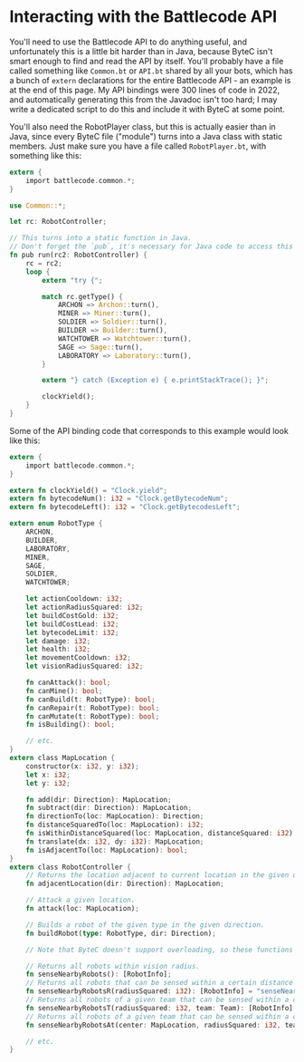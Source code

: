 # Interacting with the Battlecode API

You'll need to use the Battlecode API to do anything useful, and unfortunately this is a little bit harder than in Java, because ByteC isn't smart enough to find and read the API by itself. You'll probably have a file called something like `Common.bt` or `API.bt` shared by all your bots, which has a bunch of `extern` declarations for the entire Battlecode API - an example is at the end of this page. My API bindings were 300 lines of code in 2022, and automatically generating this from the Javadoc isn't too hard; I may write a dedicated script to do this and include it with ByteC at some point.

You'll also need the RobotPlayer class, but this is actually easier than in Java, since every ByteC file ("module") turns into a Java class with static members. Just make sure you have a file called `RobotPlayer.bt`, with something like this:

```rust
extern {
    import battlecode.common.*;
}

use Common::*;

let rc: RobotController;

// This turns into a static function in Java.
// Don't forget the `pub`, it's necessary for Java code to access this function!
fn pub run(rc2: RobotController) {
    rc = rc2;
    loop {
        extern "try {";

        match rc.getType() {
            ARCHON => Archon::turn(),
            MINER => Miner::turn(),
            SOLDIER => Soldier::turn(),
            BUILDER => Builder::turn(),
            WATCHTOWER => Watchtower::turn(),
            SAGE => Sage::turn(),
            LABORATORY => Laboratory::turn(),
        }

        extern "} catch (Exception e) { e.printStackTrace(); }";

        clockYield();
    }
}
```

Some of the API binding code that corresponds to this example would look like this:

```rust
extern {
    import battlecode.common.*;
}

extern fn clockYield() = "Clock.yield";
extern fn bytecodeNum(): i32 = "Clock.getBytecodeNum";
extern fn bytecodeLeft(): i32 = "Clock.getBytecodesLeft";

extern enum RobotType {
    ARCHON,
    BUILDER,
    LABORATORY,
    MINER,
    SAGE,
    SOLDIER,
    WATCHTOWER;

    let actionCooldown: i32;
    let actionRadiusSquared: i32;
    let buildCostGold: i32;
    let buildCostLead: i32;
    let bytecodeLimit: i32;
    let damage: i32;
    let health: i32;
    let movementCooldown: i32;
    let visionRadiusSquared: i32;

    fn canAttack(): bool;
    fn canMine(): bool;
    fn canBuild(t: RobotType): bool;
    fn canRepair(t: RobotType): bool;
    fn canMutate(t: RobotType): bool;
    fn isBuilding(): bool;

    // etc.
}
extern class MapLocation {
    constructor(x: i32, y: i32);
    let x: i32;
    let y: i32;

    fn add(dir: Direction): MapLocation;
    fn subtract(dir: Direction): MapLocation;
    fn directionTo(loc: MapLocation): Direction;
    fn distanceSquaredTo(loc: MapLocation): i32;
    fn isWithinDistanceSquared(loc: MapLocation, distanceSquared: i32): bool;
    fn translate(dx: i32, dy: i32): MapLocation;
    fn isAdjacentTo(loc: MapLocation): bool;    
}
extern class RobotController {
    // Returns the location adjacent to current location in the given direction.
    fn adjacentLocation(dir: Direction): MapLocation;

    // Attack a given location.
    fn attack(loc: MapLocation);

    // Builds a robot of the given type in the given direction.
    fn buildRobot(type: RobotType, dir: Direction);

    // Note that ByteC doesn't support overloading, so these functions need to have different names but map to the same Java function.

    // Returns all robots within vision radius.
    fn senseNearbyRobots(): [RobotInfo];
    // Returns all robots that can be sensed within a certain distance of this robot.
    fn senseNearbyRobotsR(radiusSquared: i32): [RobotInfo] = "senseNearbyRobots";
    // Returns all robots of a given team that can be sensed within a certain distance of this robot.
    fn senseNearbyRobotsT(radiusSquared: i32, team: Team): [RobotInfo] = "senseNearbyRobots";
    // Returns all robots of a given team that can be sensed within a certain radius of a specified location.
    fn senseNearbyRobotsAt(center: MapLocation, radiusSquared: i32, team: Team): [RobotInfo] = "senseNearbyRobots";

    // etc.
}
```